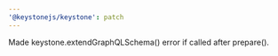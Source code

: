 ```yaml
---
'@keystonejs/keystone': patch
---
```


Made keystone.extendGraphQLSchema() error if called after prepare().
